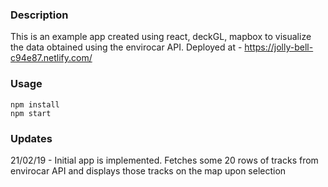 ### Description

This is an example app created using react, deckGL, mapbox to visualize the data obtained using the envirocar API.
Deployed at - https://jolly-bell-c94e87.netlify.com/


### Usage
```
npm install
npm start
```

### Updates
21/02/19 - Initial app is implemented. Fetches some 20 rows of tracks from envirocar API and displays those tracks on the map upon selection

